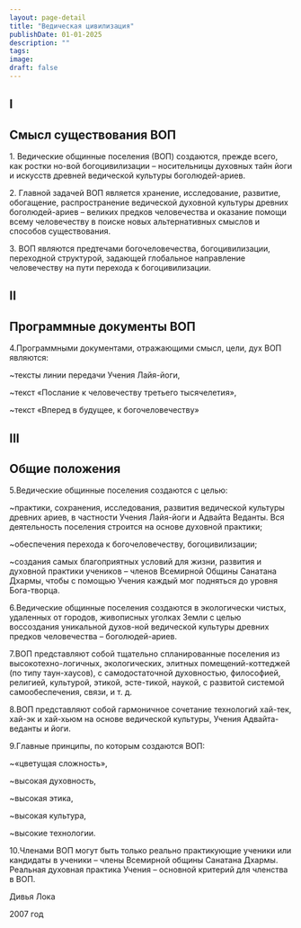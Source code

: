 ```yaml
---
layout: page-detail
title: "Ведическая цивилизация"
publishDate: 01-01-2025
description: ""
tags:
image:
draft: false
---
```


## I

## Смысл существования ВОП

 1\. Ведические общинные поселения (ВОП) создаются, прежде всего, как ростки но-вой богоцивилизации – носительницы духовных тайн йоги и искусств древней ведической культуры боголюдей-ариев.

 2\. Главной задачей ВОП является хранение, исследование, развитие, обогащение, распространение ведической духовной культуры древних боголюдей-ариев – великих предков человечества и оказание помощи всему человечеству в поиске новых альтернативных смыслов и способов существования.

 3\. ВОП являются предтечами богочеловечества, богоцивилизации, переходной структурой, задающей глобальное направление человечеству на пути перехода к богоцивилизации.

## II

## Программные документы ВОП

 4.Программными документами, отражающими смысл, цели, дух ВОП являются: 

 \~тексты линии передачи Учения Лайя-йоги, 

 \~текст «Послание к человечеству третьего тысячелетия», 

 \~текст «Вперед в будущее, к богочеловечеству»

## III

## Общие положения

 5.Ведические общинные поселения создаются с целью: 

 \~практики, сохранения, исследования, развития ведической культуры древних ариев, в частности Учения Лайя-йоги и Адвайта Веданты. Вся деятельность поселения строится на основе духовной практики;

 \~обеспечения перехода к богочеловечеству, богоцивилизации;

 \~создания самых благоприятных условий для жизни, развития и духовной практики учеников – членов Всемирной Общины Санатана Дхармы, чтобы с помощью Учения каждый мог подняться до уровня Бога-творца.

 6.Ведические общинные поселения создаются в экологически чистых, удаленных от городов, живописных уголках Земли с целью воссоздания уникальной духов-ной ведической культуры древних предков человечества – боголюдей-ариев.

 7.ВОП представляют собой тщательно спланированные поселения из высокотехно-логичных, экологических, элитных помещений-коттеджей (по типу таун-хаусов), с самодостаточной духовностью, философией, религией, культурой, этикой, эсте-тикой, наукой, с развитой системой самообеспечения, связи, и т. д.

 8.ВОП представляют собой гармоничное сочетание технологий хай-тек, хай-эк и хай-хьюм на основе ведической культуры, Учения Адвайта-веданты и йоги.

 9.Главные принципы, по которым создаются ВОП: 

 \~«цветущая сложность»,

 \~высокая духовность, 

 \~высокая этика, 

 \~высокая культура, 

 \~высокие технологии.

 10.Членами ВОП могут быть только реально практикующие ученики или кандидаты в ученики – члены Всемирной общины Санатана Дхармы. Реальная духовная практика Учения – основной критерий для членства в ВОП.

 Дивья Лока 

 2007 год
